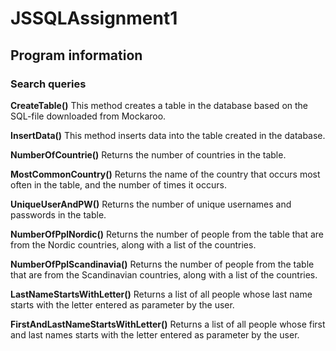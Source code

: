 # JSSQLAssignment1

## Program information

### Search queries

**CreateTable()**
This method creates a table in the database based on the SQL-file downloaded from Mockaroo.

**InsertData()**
This method inserts data into the table created in the database.

**NumberOfCountrie()**
Returns the number of countries in the table.

**MostCommonCountry()**
Returns the name of the country that occurs most often in the table, and the number of times it occurs.

**UniqueUserAndPW()**
Returns the number of unique usernames and passwords in the table.

**NumberOfPplNordic()**
Returns the number of people from the table that are from the Nordic countries, along with a list of the countries.

**NumberOfPplScandinavia()**
Returns the number of people from the table that are from the Scandinavian countries, along with a list of the countries.

**LastNameStartsWithLetter()**
Returns a list of all people whose last name starts with the letter entered as parameter by the user.

**FirstAndLastNameStartsWithLetter()**
Returns a list of all people whose first and last names starts with the letter entered as parameter by the user.

